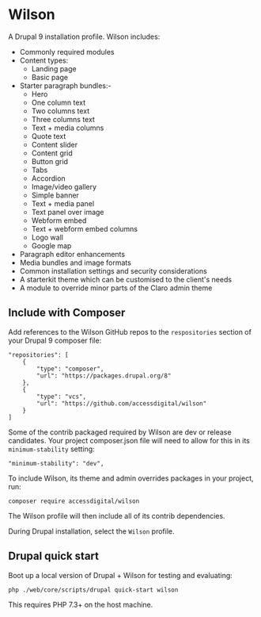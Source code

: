 # Wilson

A Drupal 9 installation profile. Wilson includes:

* Commonly required modules
* Content types:
  * Landing page
  * Basic page
* Starter paragraph bundles:-
  * Hero
  * One column text
  * Two columns text
  * Three columns text
  * Text + media columns
  * Quote text
  * Content slider
  * Content grid
  * Button grid
  * Tabs
  * Accordion
  * Image/video gallery
  * Simple banner
  * Text + media panel
  * Text panel over image
  * Webform embed
  * Text + webform embed columns
  * Logo wall
  * Google map
* Paragraph editor enhancements
* Media bundles and image formats
* Common installation settings and security considerations
* A starterkit theme which can be customised to the client's needs
* A module to override minor parts of the Claro admin theme

## Include with Composer

Add references to the Wilson GitHub repos to the `respositories` section of your Drupal 9 composer file:

```
"repositories": [
    {
        "type": "composer",
        "url": "https://packages.drupal.org/8"
    },
    {
        "type": "vcs",
        "url": "https://github.com/accessdigital/wilson"
    }
]
```

Some of the contrib packaged required by Wilson are dev or release candidates. Your project composer.json file will need to allow for this in its `minimum-stability` setting:

```
"minimum-stability": "dev",
```

To include Wilson, its theme and admin overrides packages in your project, run:

```
composer require accessdigital/wilson
```

The Wilson profile will then include all of its contrib dependencies.

During Drupal installation, select the `Wilson` profile.

## Drupal quick start

Boot up a local version of Drupal + Wilson for testing and evaluating:

```
php ./web/core/scripts/drupal quick-start wilson
```

This requires PHP 7.3+ on the host machine.

